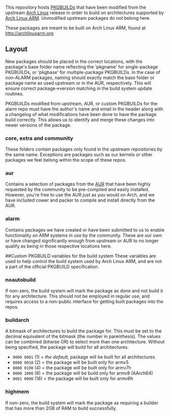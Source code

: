 This repository hosts
[PKGBUILDs](https://wiki.archlinux.org/index.php/PKGBUILD) that have been
modified from the upstream [Arch Linux](http://archlinux.org) release in order
to build on architectures supported by [Arch Linux
ARM](http://archlinuxarm.org).  Unmodified upstream packages do not belong
here.

These packages are meant to be built on Arch Linux ARM, found at
http://archlinuxarm.org


## Layout
New packages should be placed in the correct locations, with the package's base
folder name reflecting the 'pkgname' for single-package PKGBUILDs, or 'pkgbase'
for multiple-package PKGBUILDs.  In the case of non-ALARM packages, naming
should exactly match the base folder or package name as used upstream or in the
AUR, respectively.  This will ensure correct package->version matching in the
build system update routines.

PKGBUILDs modified from upstream, AUR, or custom PKGBUILDs for the alarm repo
must have the author's name and email in the header along with a changelog of
what modifications have been done to have the package build correctly.  This
allows us to identify and merge these changes into newer versions of the
package.

### core, extra and community
These folders contain packages only found in the upstream repositories by the
same name.  Exceptions are packages such as our kernels or other packages we
feel belong within the scope of these repos.

### aur
Contains a selection of packages from the [AUR](https://aur.archlinux.org/
"Arch User Repository") that have been highly requested by the community to be
pre-compiled and easily installed.  However, you're free to use the AUR just as
you would on Arch, and we have included cower and packer to compile and install
directly from the AUR.

### alarm
Contains packages we have created or have been submitted to us to enable
functionality on ARM systems in use by the community.  These are our own or
have changed significantly enough from upstream or AUR to no longer qualify as
being in those respective locations here.


##Custom PKGBUILD variables for the build system
These variables are used to help control the build system used by Arch Linux
ARM, and are not a part of the official PKGBUILD specification.

### noautobuild
If non-zero, the build system will mark the package as done and not build it
for any architecture. This should not be employed in regular use, and requires
access to a non-public interface for getting built packages into the repos.

### buildarch
A bitmask of architectures to build the package for.  This must be set to the
decimal equivalent of the bitmask (the number in parenthesis). The values can
be combined (bitwise OR) to select more than one architecture. Without being
specified, the package will build for all architectures.

* `0000 0001` (1) = *the default*, package will be built for all architectures
* `0000 0010` (2) = the package will be built only for armv5
* `0000 0100` (4) = the package will be built only for armv7h
* `0000 1000` (8) = the package will be build only for armv8 (AArch64)
* `0001 0000` (16) = the package will be built only for armv6h

### highmem
If non-zero, the build system will mark the package as requiring a builder that
has more than 2GB of RAM to build successfully.
